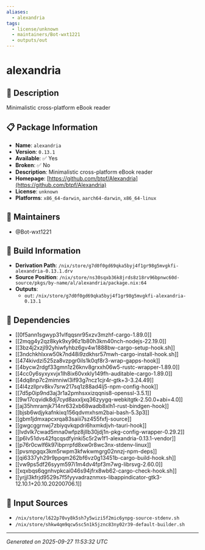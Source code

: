 ```yaml
---
aliases:
  - alexandria
tags:
  - license/unknown
  - maintainers/Bot-wxt1221
  - outputs/out
---
```


# alexandria

## 📝 Description

Minimalistic cross-platform eBook reader

## 📋 Package Information

- **Name**: `alexandria`
- **Version**: `0.13.1`
- **Available**: ✅ Yes
- **Broken**: ✅ No
- **Description**: Minimalistic cross-platform eBook reader
- **Homepage**: [https://github.com/btpf/Alexandria](https://github.com/btpf/Alexandria)
- **License**: `unknown`
- **Platforms**: `x86_64-darwin`, `aarch64-darwin`, `x86_64-linux`
## 👥 Maintainers

- @Bot-wxt1221


## 🔧 Build Information

- **Derivation Path**: `/nix/store/g7d0f0gd69qka5byj4f1gr98g5mvgkfi-alexandria-0.13.1.drv`
- **Source Position**: `/nix/store/ns30sqxb36k8jrds8z18rv96bpnwc60d-source/pkgs/by-name/al/alexandria/package.nix:64`
- **Outputs**:
  - `out`:  `/nix/store/g7d0f0gd69qka5byj4f1gr98g5mvgkfi-alexandria-0.13.1`

## 🔗 Dependencies

- [[0f5ann1sgwyp31vlfqqsnr95xzv3mzhf-cargo-1.89.0]]
- [[2mqg4y2qz8kyk9xy96z1b80h3km40nch-nodejs-22.19.0]]
- [[3bz4j2xzjl92yhiwfyhbz6gv4w1888bw-cargo-setup-hook.sh]]
- [[3ndchkhlxxw50k7nd48i9zdkhsr57mwh-cargo-install-hook.sh]]
- [[474kivdzi525za8vzpgr0ils1k0qf8r3-wrap-gapps-hook]]
- [[4bycw2rdgf33gmn1z26knv8grxxh06w5-rustc-wrapper-1.89.0]]
- [[4cc0y6syxyxvjx1lh8ix60vxkly149fh-auditable-cargo-1.89.0]]
- [[4dq8np7c2mimniwl3if93g7ncz1cjr4r-gtk+3-3.24.49]]
- [[4l4zzllprv8kv7srw217sq1z88ad4lj5-npm-config-hook]]
- [[7d5p0ip9nd3aj3r1a2pmhsxxizqqnis8-openssl-3.5.1]]
- [[9w17cqvidk8dj7cyd8axxljxq36zyygq-webkitgtk-2.50.0+abi=4.0]]
- [[aj35hmramjk714nr632xb68wadb8xlh1-rust-bindgen-hook]]
- [[bjsb6wdjykafnkixq156qdvmxhsm2bai-bash-5.3p3]]
- [[gbm1jdmxapcxrqa83saiii7sz455fxfj-source]]
- [[gwgcggrnwj7zbiyqvkqpdri6hxmkdjvh-tauri-hook]]
- [[lvdvlk7cwad5mna0wfpz8jllb30jdj1n-pkg-config-wrapper-0.29.2]]
- [[p6lv51dvs42fqcqsdfyinki5c5r2w1f1-alexandria-0.13.1-vendor]]
- [[p76r0cwlf6k97ibprrpfd8xw0r8wc3nx-stdenv-linux]]
- [[pvsmpgqx3km5rwpm3kfwkwmgrg02nnzj-npm-deps]]
- [[qi6337yh29r9ppqm262bf6vz0g13451b-cargo-build-hook.sh]]
- [[vw9ps5df26syym597i1m4dv4fpf3m7wg-librsvg-2.60.0]]
- [[xqxbqs6qgnhvpkcai046s94jfrx8wb62-cargo-check-hook.sh]]
- [[yrjjl3kfrjd9529s7f5fyyvadraznmxs-libappindicator-gtk3-12.10.1+20.10.20200706.1]]

## 📁 Input Sources

- `/nix/store/l622p70vy8k5sh7y5wizi5f2mic6ynpg-source-stdenv.sh`
- `/nix/store/shkw4qm9qcw5sc5n1k5jznc83ny02r39-default-builder.sh`

---
*Generated on 2025-09-27 11:53:32 UTC*
